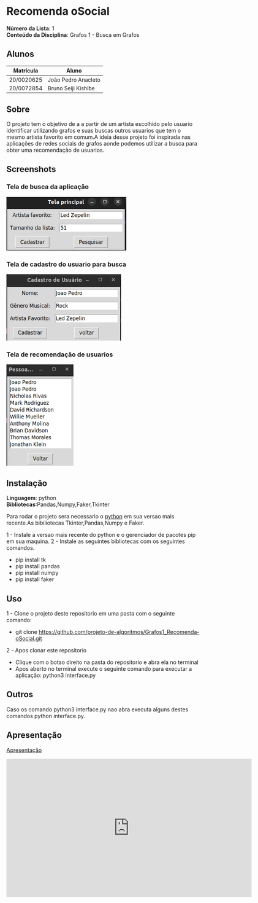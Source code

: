 # Recomenda oSocial

**Número da Lista**: 1<br>
**Conteúdo da Disciplina**: Grafos 1 - Busca em Grafos<br>

## Alunos

| Matrícula  | Aluno               |
| ---------- | ------------------- |
| 20/0020625 | João Pedro Anacleto |
| 20/0072854 | Bruno Seiji Kishibe |

## Sobre

O projeto tem o objetivo de a a partir de um artista escolhido pelo usuario identificar utilizando grafos e suas buscas outros usuarios que tem o mesmo artista favorito em comum.A ideia desse projeto foi inspirada nas aplicações de redes sociais de grafos aonde podemos utilizar a busca para obter uma recomendação de usuarios.

## Screenshots

### Tela de busca da aplicação

![](src/screenshots/1.png)

### Tela de cadastro do usuario para busca

![](src/screenshots/2.png)

### Tela de recomendação de usuarios

![](src/screenshots/3.png)

## Instalação

**Linguagem**: python<br>
**Bibliotecas**:Pandas,Numpy,Faker,Tkinter

Para rodar o projeto sera necessario o [python](https://www.python.org/downloads/) em sua versao mais recente.As bibiliotecas Tkinter,Pandas,Numpy e Faker.

1 - Instale a versao mais recente do python e o gerenciador de pacotes pip em sua maquina.
2 - Instale as seguintes bibliotecas com os seguintes comandos.

- pip install tk
- pip install pandas
- pip install numpy
- pip install faker

## Uso

1 - Clone o projeto deste repositorio em uma pasta com o seguinte comando:

- git clone https://github.com/projeto-de-algoritmos/Grafos1_Recomenda-oSocial.git

2 - Apos clonar este repositorio

- Clique com o botao direito na pasta do repositorio e abra ela no terminal
- Apos aberto no terminal execute o seguinte comando para executar a aplicação: python3 interface.py

## Outros

Caso os comando python3 interface.py nao abra executa alguns destes comandos python interface.py.

## Apresentação

[Apresentação](src/apresentacao/apresentação.mp4)

<iframe src="https://unbbr.sharepoint.com/sites/ProjetoAlgoritimo-trabalhos/_layouts/15/embed.aspx?UniqueId=134de4fb-6f72-4fd9-9efe-481c1caa5a89&embed=%7B%22ust%22%3Atrue%2C%22hv%22%3A%22CopyEmbedCode%22%7D&referrer=StreamWebApp&referrerScenario=EmbedDialog.Create" width="640" height="360" frameborder="0" scrolling="no" allowfullscreen title="Apresentação"></iframe>
